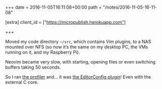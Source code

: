 +++
date = 2016-11-05T16:11:08+00:00
path = "/notes/2016-11-05-16-11-08"

[extra]
client_id = ["https://micropublish.herokuapp.com"]

+++

<p>Moved my code directory <code>~/src</code>, which contains Vim plugins, to a NAS mounted over NFS (so now it’s the same on my desktop PC, the VMs running on it, and my Raspberry Pi).</p>
<p>Neovim became very slow, with starting, opening files or even switching buffers taking 50 seconds.</p>
<p>So I ran <a href="http://stackoverflow.com/a/12216578">the profiler</a> and… it was <a href="https://github.com/editorconfig/editorconfig-vim">the EditorConfig plugin</a>! Even with the external C core.</p>